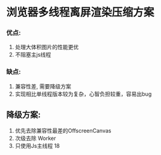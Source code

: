 # 浏览器多线程离屏渲染压缩方案

### 优点:
1. 处理大体积图片的性能更优
2. 不阻塞主js线程

### 缺点:
1. 兼容性差, 需要降级方案
2. 实现相比单线程版本较为复杂，心智负担较重，容易出bug

## 降级方案:

1. 优先去除兼容性最差的OffscreenCanvas
2. 次级去除 Worker
3. 只使用Js主线程
18